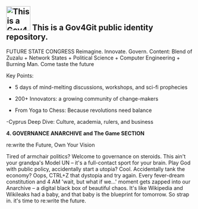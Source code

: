 ## <a href="https://gov4git.org"><img src="https://raw.githubusercontent.com/gov4git/gov4git/main/materials/gov4git-avatar.png" alt="This is a Gov4Git public identity repository." width="65" /></a> This is a Gov4Git public identity repository.


FUTURE STATE CONGRESS
Reimagine. Innovate. Govern.
Content: Blend of Zuzalu + Network States + Political Science + Computer Engineering + Burning Man. Come taste the future

Key Points:

- 5 days of mind-melting discussions, workshops, and sci-fi prophecies

- 200+ Innovators: a growing community of change-makers

- From Yoga to Chess: Because revolutions need balance

-Cyprus Deep Dive: Culture, academia, rulers, and business


**4. GOVERNANCE ANARCHIVE and The Game SECTION**

re:write the Future, Own Your Vision

Tired of armchair politics? Welcome to governance on steroids. This ain't your grandpa's Model UN – it's a full-contact sport for your brain. Play God with public policy, accidentally start a utopia? Cool. Accidentally tank the economy? Oops, CTRL+Z that dystopia and try again. Every fever-dream constitution and 4 AM 'wait, but what if we...' moment gets zapped into our Anarchive – a digital black box of beautiful chaos. It's like Wikipedia and Wikileaks had a baby, and that baby is the blueprint for tomorrow. So strap in. it's time to re:write the future.
		
